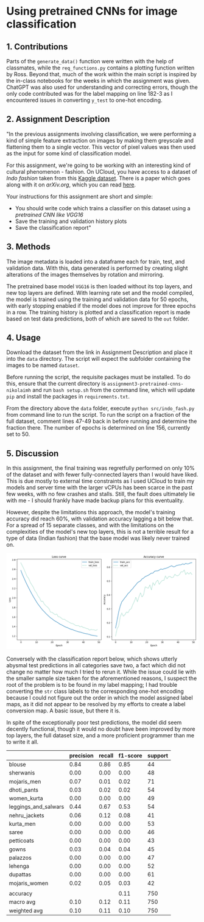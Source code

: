 # Using pretrained CNNs for image classification

## 1.	Contributions
Parts of the ```generate_data()``` function were written with the help of classmates, while the ```req_functions.py``` contains a plotting function written by Ross. Beyond that, much of the work within the main script is inspired by the in-class notebooks for the weeks in which the assignment was given. ChatGPT was also used for understanding and correcting errors, though the only code contributed was for the label mapping on line 182-3 as I encountered issues in converting ```y_test``` to one-hot encoding.

## 2.	Assignment Description
"In the previous assignments involving classification, we were performing a kind of simple feature extraction on images by making them greyscale and flattening them to a single vector. This vector of pixel values was then used as the input for some kind of classification model.

For this assignment, we're going to be working with an interesting kind of cultural phenomenon - fashion. On UCloud, you have access to a dataset of *Indo fashion* taken from this [Kaggle dataset](https://www.kaggle.com/datasets/validmodel/indo-fashion-dataset). There is a paper which goes along with it on *arXiv.org*, which you can read [here](https://arxiv.org/abs/2104.02830).

Your instructions for this assignment are short and simple:

- You should write code which trains a classifier on this dataset using a *pretrained CNN like VGG16*
- Save the training and validation history plots
- Save the classification report"

## 3.	Methods
The image metadata is loaded into a dataframe each for train, test, and validation data. With this, data generated is performed by creating slight alterations of the images themselves by rotation and mirroring.

The pretrained base model ```VGG16``` is then loaded without its top layers, and new top layers are defined. With learning rate set and the model compiled, the model is trained using the training and validation data for 50 epochs, with early stopping enabled if the model does not improve for three epochs in a row. The training history is plotted and a classification report is made based on test data predictions, both of which are saved to the ```out``` folder.

## 4.	Usage
Download the dataset from the link in Assignment Description and place it into the ```data``` directory. The script will expect the subfolder containing the images to be named ```dataset```.

Before running the script, the requisite packages must be installed. To do this, ensure that the current directory is ```assignment3-pretrained-cnns-nikolaimh``` and run ```bash setup.sh``` from the command line, which will update ```pip``` and install the packages in ```requirements.txt```.

From the directory above the ```data``` folder, execute ```python src/indo_fash.py``` from command line to run the script. To run the script on a fraction of the full dataset, comment lines 47-49 back in before running and determine the fraction there. The number of epochs is determined on line 156, currently set to 50.

## 5.	Discussion
In this assignment, the final training was regretfully performed on only 10% of the dataset and with fewer fully-connected layers than I would have liked. This is due mostly to external time constraints as I used UCloud to train my models and server time with the larger vCPUs has been scarce in the past few weeks, with no few crashes and stalls. Still, the fault does ultimately lie with me - I should frankly have made backup plans for this eventuality.

However, despite the limitations this approach, the model's training accuracy did reach 60%, with validation accuracy lagging a bit below that. For a spread of 15 separate classes, and with the limitations on the complexities of the model's new top layers, this is not a terrible result for a type of data (Indian fashion) that the base model was likely never trained on.

![Training History](https://github.com/AU-CDS/assignment3-pretrained-cnns-nikolaimh/blob/main/out/fashion_plot.png)

Conversely with the classification report below, which shows utterly abysmal test predictions in all categories save two, a fact which did not change no matter how much I tried to rerun it. While the issue could lie with the smaller sample size taken for the aforementioned reasons, I suspect the root of the problem is to be found in my label mapping; I had trouble converting the ```str``` class labels to the corresponding one-hot encoding because I could not figure out the order in which the model assigned label maps, as it did not appear to be resolved by my efforts to create a label conversion map. A basic issue, but there it is.

In spite of the exceptionally poor test predictions, the model did seem decently functional, though it would no doubt have been improved by more top layers,  the full dataset size, and a more proficient programmer than me to write it all.

|                    |  precision  |  recall | f1-score |  support|
|--------------------|----------|---------|---------|---------|
|              blouse|       0.84   |   0.86  |    0.85   |     44|
|           sherwanis|       0.00   |   0.00  |    0.00   |     48|
|         mojaris_men|       0.07   |   0.01  |    0.02   |     71|
|         dhoti_pants|       0.03   |   0.02  |    0.02   |     54|
|         women_kurta|       0.00   |   0.00  |    0.00   |     49|
|leggings_and_salwars|       0.44   |   0.67  |    0.53   |     54|
|       nehru_jackets|       0.06   |   0.12  |    0.08   |     41|
|           kurta_men|       0.00   |   0.00  |    0.00   |     53|
|               saree|       0.00   |   0.00  |    0.00   |     46|
|          petticoats|       0.00   |   0.00  |    0.00   |     43|
|               gowns|       0.03   |   0.04  |    0.04   |     45|
|            palazzos|       0.00   |   0.00  |    0.00   |     47|
|             lehenga|       0.00   |   0.00  |    0.00   |     52|
|            dupattas|       0.00   |   0.00  |    0.00   |     61|
|       mojaris_women|       0.02   |   0.05  |    0.03   |     42|
||
|            accuracy|              |         |    0.11   |    750|
|           macro avg|       0.10   |   0.12  |    0.11   |    750|
|        weighted avg|       0.10   |   0.11  |    0.10   |    750|

